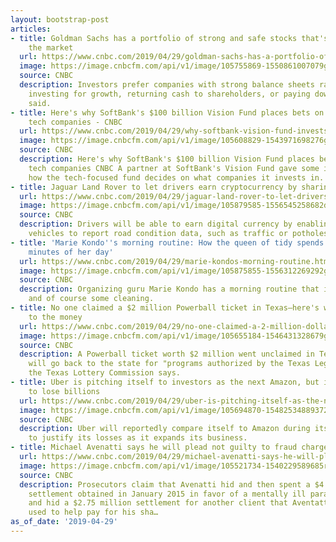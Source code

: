 ```yaml
---
layout: bootstrap-post
articles:
- title: Goldman Sachs has a portfolio of strong and safe stocks that's also beating
    the market
  url: https://www.cnbc.com/2019/04/29/goldman-sachs-has-a-portfolio-of-strong-and-safe-stocks-thats-also-beating-the-market.html
  image: https://image.cnbcfm.com/api/v1/image/105755869-1550861007079gettyimages-158870734.jpeg?v=1554124067
  source: CNBC
  description: Investors prefer companies with strong balance sheets rather than those
    investing for growth, returning cash to shareholders, or paying down debt, Goldman
    said.
- title: Here's why SoftBank's $100 billion Vision Fund places bets on unprofitable
    tech companies - CNBC
  url: https://www.cnbc.com/2019/04/29/why-softbank-vision-fund-invests-in-unprofitable-tech-firms-like-uber.html
  image: https://image.cnbcfm.com/api/v1/image/105608829-1543971698276gettyimages-1001527686.jpeg?v=1543971749
  source: CNBC
  description: Here's why SoftBank's $100 billion Vision Fund places bets on unprofitable
    tech companies CNBC A partner at SoftBank's Vision Fund gave some insight into
    how the tech-focused fund decides on what companies it invests in.
- title: Jaguar Land Rover to let drivers earn cryptocurrency by sharing data
  url: https://www.cnbc.com/2019/04/29/jaguar-land-rover-to-let-drivers-earn-cryptocurrency-by-sharing-data.html
  image: https://image.cnbcfm.com/api/v1/image/105879585-1556545258682dualbrandsmartwalletshannonhero.jpg?v=1556545315
  source: CNBC
  description: Drivers will be able to earn digital currency by enabling tech in connected
    vehicles to report road condition data, such as traffic or potholes.
- title: 'Marie Kondo''s morning routine: How the queen of tidy spends the first 90
    minutes of her day'
  url: https://www.cnbc.com/2019/04/29/marie-kondos-morning-routine.html
  image: https://image.cnbcfm.com/api/v1/image/105875855-1556312269292gettyimages-1127144069.jpeg?v=1556312305
  source: CNBC
  description: Organizing guru Marie Kondo has a morning routine that involves yoga
    and of course some cleaning.
- title: No one claimed a $2 million Powerball ticket in Texas—here's what happens
    to the money
  url: https://www.cnbc.com/2019/04/29/no-one-claimed-a-2-million-dollar-powerball-ticket-in-texas.html
  image: https://image.cnbcfm.com/api/v1/image/105655184-1546431328679gettyimages-1052844916.jpeg?v=1546431398
  source: CNBC
  description: A Powerball ticket worth $2 million went unclaimed in Texas. The money
    will go back to the state for "programs authorized by the Texas Legislature,"
    the Texas Lottery Commission says.
- title: Uber is pitching itself to investors as the next Amazon, but it continues
    to lose billions
  url: https://www.cnbc.com/2019/04/29/uber-is-pitching-itself-as-the-next-amazon-as-it-loses-billions.html
  image: https://image.cnbcfm.com/api/v1/image/105694870-15482534889372i3a3123.jpg?v=1548253573
  source: CNBC
  description: Uber will reportedly compare itself to Amazon during its pre-IPO roadshow
    to justify its losses as it expands its business.
- title: Michael Avenatti says he will plead not guilty to fraud charges in California
  url: https://www.cnbc.com/2019/04/29/michael-avenatti-says-he-will-plead-not-guilty-to-fraud-charges.html
  image: https://image.cnbcfm.com/api/v1/image/105521734-1540229589685rts22nni.jpg?v=1540229665
  source: CNBC
  description: Prosecutors claim that Avenatti hid and then spent a $4 million legal
    settlement obtained in January 2015 in favor of a mentally ill paraplegic client,
    and hid a $2.75 million settlement for another client that Aventatti allegedly
    used to help pay for his sha…
as_of_date: '2019-04-29'
---
```



